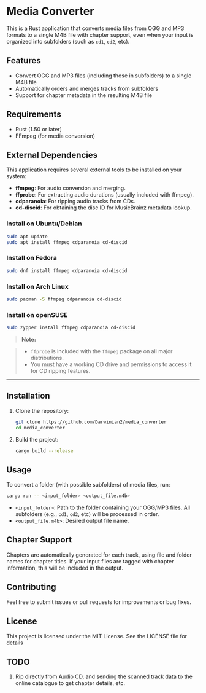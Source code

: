 # Media Converter

This is a Rust application that converts media files from OGG and MP3 formats to a single M4B file with chapter support, even when your input is organized into subfolders (such as `cd1`, `cd2`, etc).

## Features

- Convert OGG and MP3 files (including those in subfolders) to a single M4B file
- Automatically orders and merges tracks from subfolders
- Support for chapter metadata in the resulting M4B file

## Requirements

- Rust (1.50 or later)
- FFmpeg (for media conversion)

## External Dependencies

This application requires several external tools to be installed on your system:

- **ffmpeg**: For audio conversion and merging.
- **ffprobe**: For extracting audio durations (usually included with ffmpeg).
- **cdparanoia**: For ripping audio tracks from CDs.
- **cd-discid**: For obtaining the disc ID for MusicBrainz metadata lookup.

### Install on Ubuntu/Debian

```bash
sudo apt update
sudo apt install ffmpeg cdparanoia cd-discid
```

### Install on Fedora

```bash
sudo dnf install ffmpeg cdparanoia cd-discid
```

### Install on Arch Linux

```bash
sudo pacman -S ffmpeg cdparanoia cd-discid
```

### Install on openSUSE

```bash
sudo zypper install ffmpeg cdparanoia cd-discid
```

> **Note:**  

> - `ffprobe` is included with the `ffmpeg` package on all major distributions.
> - You must have a working CD drive and permissions to access it for CD ripping features.

---

## Installation

1. Clone the repository:

   ```bash
   git clone https://github.com/Darwinian2/media_converter
   cd media_converter
   ```

2. Build the project:

   ```bash
   cargo build --release
   ```

## Usage

To convert a folder (with possible subfolders) of media files, run:

```bash
cargo run -- <input_folder> <output_file.m4b>
```

- `<input_folder>`: Path to the folder containing your OGG/MP3 files. All subfolders (e.g., `cd1`, `cd2`, etc) will be processed in order.
- `<output_file.m4b>`: Desired output file name.

## Chapter Support

Chapters are automatically generated for each track, using file and folder names for chapter titles. If your input files are tagged with chapter information, this will be included in the output.

## Contributing

Feel free to submit issues or pull requests for improvements or bug fixes.

## License

This project is licensed under the MIT License. See the LICENSE file for details

## TODO

1. Rip directly from Audio CD, and sending the scanned track data to the online catalogue to get chapter details, etc.


